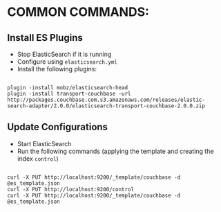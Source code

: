 
# COMMON COMMANDS:


## Install ES Plugins

* Stop ElasticSearch if it is running
* Configure using `elasticsearch.yml`
* Install the following plugins:

```shell

plugin -install mobz/elasticsearch-head
plugin -install transport-couchbase -url http://packages.couchbase.com.s3.amazonaws.com/releases/elastic-search-adapter/2.0.0/elasticsearch-transport-couchbase-2.0.0.zip

```


## Update Configurations

* Start ElasticSearch
* Run the following commands (applying the template and creating the index `control`)

```shell

curl -X PUT http://localhost:9200/_template/couchbase -d @es_template.json
curl -X PUT http://localhost:9200/control
curl -X PUT http://localhost:9200/_template/couchbase -d @es_template.json

```
